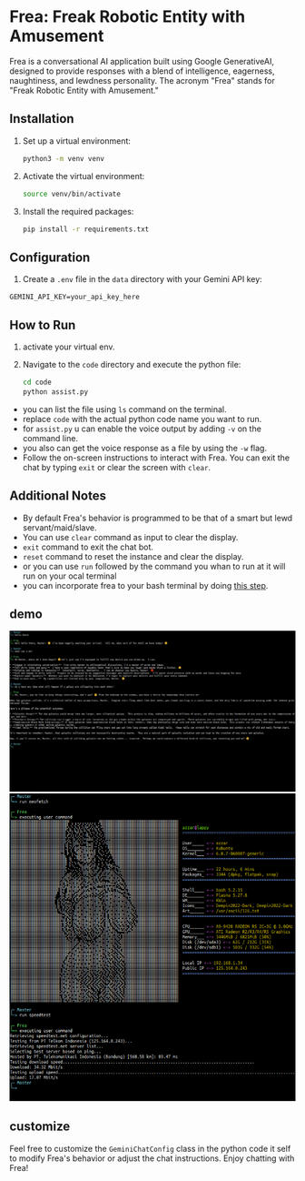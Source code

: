 # Frea: Freak Robotic Entity with Amusement

Frea is a conversational AI application built using Google GenerativeAI, designed to provide responses with a blend of intelligence, eagerness, naughtiness, and lewdness personality. The acronym "Frea" stands for "Freak Robotic Entity with Amusement."

## Installation

1. Set up a virtual environment:

    ```bash
    python3 -m venv venv
    ```

2. Activate the virtual environment:

    ```bash
    source venv/bin/activate
    ```

3. Install the required packages:

    ```bash
    pip install -r requirements.txt
    ```

## Configuration

1. Create a `.env` file in the `data` directory with your Gemini API key:

```env
GEMINI_API_KEY=your_api_key_here
```

## How to Run

1. activate your virtual env.

2. Navigate to the `code` directory and execute the python file:

    ```bash
    cd code
    python assist.py
    ```

- you can list the file using `ls` command on the terminal.
- replace `code` with the actual python code name you want to run.
- for `assist.py` u can enable the voice output by adding `-v` on the command line.
- you also can get the voice response as a file by using the `-w` flag.
- Follow the on-screen instructions to interact with Frea. You can exit the chat by typing `exit` or clear the screen with `clear`.

## Additional Notes

- By default Frea's behavior is programmed to be that of a smart but lewd servant/maid/slave.
- You can use `clear` command as input to clear the display.
- `exit` command to exit the chat bot.
- `reset` command to reset the instance and clear the display.
- or you can use `run` followed by the command you whan to run at it will run on your ocal terminal
- you can incorporate frea to your bash terminal by doing [this step](alias.md).

## demo

![frea](demo/1.png)
![frea2](demo/2.png)

## customize

Feel free to customize the `GeminiChatConfig` class in the python code it self to modify Frea's behavior or adjust the chat instructions. Enjoy chatting with Frea!
